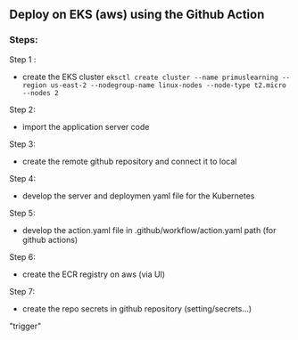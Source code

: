 ## Deploy on EKS (aws) using the Github Action

### Steps:

Step 1 : 
- create the EKS cluster 
    `eksctl create cluster --name primuslearning --region us-east-2 --nodegroup-name linux-nodes --node-type t2.micro --nodes 2`

Step 2:
- import the application server code

Step 3:
- create the remote github repository and connect it to local

Step 4: 
- develop the server and deploymen yaml file for the Kubernetes

Step 5: 
- develop the action.yaml file in .github/workflow/action.yaml path (for github actions)

Step 6:
- create the ECR registry on aws (via UI)

Step 7:
- create the repo secrets in github repository (setting/secrets...)

"trigger"